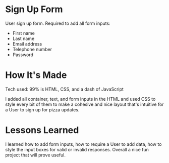 # Sign Up Form

User sign up form. Required to add all form inputs: 
* First name
* Last name
* Email address
* Telephone number
* Password

# How It's Made
Tech used: 99% is HTML, CSS, and a dash of JavaScript

I added all container, text, and form inputs in the HTML and used CSS to style every bit of them to make a cohesive and nice layout that's intuitive for a User to sign up for pizza updates.

# Lessons Learned

I learned how to add form inputs, how to require a User to add data, how to style the input boxes for valid or invalid responses. Overall a nice fun project that will prove useful.
